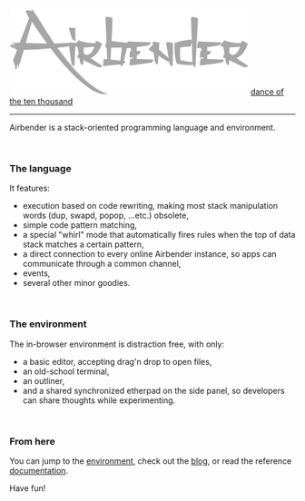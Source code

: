 
![Airbender](img/Airbender.png)
[dance of the ten thousand](https://thinkbotsarefree.github.io/Airbender/)

---

Airbender is a stack-oriented programming language and environment.

&nbsp;

### The language

It features:
- execution based on code rewriting, making most stack manipulation words (dup, swapd, popop, ...etc.) obsolete,
- simple code pattern matching,
- a special "whirl" mode that automatically fires rules when the top of data stack matches a certain pattern,
- a direct connection to every online Airbender instance, so apps can communicate through a common channel,
- events,
- several other minor goodies.

&nbsp;

### The environment

The in-browser environment is distraction free, with only:
- a basic editor, accepting drag'n drop to open files,
- an old-school terminal,
- an outliner,
- and a shared synchronized etherpad on the side panel, so developers can share thoughts while experimenting.

&nbsp;

### From here

You can jump to the [environment](https://thinkbotsarefree.github.io/Airbender/), check out the [blog](https://airbender.silvrback.com/), or read the reference [documentation](https://github.com/ThinkbotsAreFree/Airbender/wiki).

Have fun!
